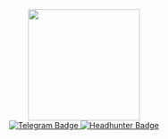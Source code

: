 <div id="header" align="center">
  <img src="https://media.giphy.com/media/Dh5q0sShxgp13DwrvG/giphy.gif" width="200"/>
</div>
<div id="badges" align="center">
  <a href="https://t.me/ilukasup">
    <img src="https://img.shields.io/badge/Telegram-blue?style=for-the-badge&logo=telegram&logoColor=white" alt="Telegram Badge"/>
  </a>
  <a href="https://hh.ru/resume/8841a8cdff09a772e30039ed1f704361383467">
    <img src="https://img.shields.io/badge/-headhunter-red?style=for-the-badge&logo=heaedhunter&logoColor=white" alt="Headhunter Badge"/>
  </a>
</div>
<h3 align="center">
  <img src="https://media.giphy.com/media/2xDEDG8i0btJDLZNNS/giphy.gif" width="10px"/>
</h3>

